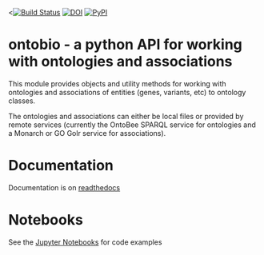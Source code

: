 <[![Build Status](https://travis-ci.org/biolink/ontobio.svg?branch=master)](https://travis-ci.org/biolink/ontobio)
[![DOI](https://zenodo.org/badge/13996/biolink/ontobio.svg)](https://zenodo.org/badge/latestdoi/13996/biolink/ontobio)
[![PyPI](https://img.shields.io/pypi/v/ontobio.svg)](https://pypi.python.org/pypi/ontobio)

# ontobio - a python API for working with ontologies and associations

This module provides objects and utility methods for working with
ontologies and associations of entities (genes, variants, etc) to
ontology classes.

The ontologies and associations can either be local files or provided
by remote services (currently the OntoBee SPARQL service for
ontologies and a Monarch or GO Golr service for associations).

# Documentation

Documentation is on [readthedocs](https://ontobio.readthedocs.io)

# Notebooks

See the [Jupyter Notebooks](http://nbviewer.jupyter.org/github/biolink/ontobio/tree/master/notebooks/) for code examples


